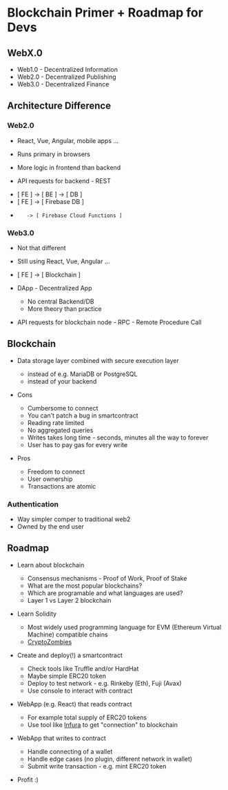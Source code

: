 # Blockchain Primer + Roadmap for Devs

## WebX.0

- Web1.0 - Decentralized Information
- Web2.0 - Decentralized Publishing
- Web3.0 - Decentralized Finance

## Architecture Difference

### Web2.0

- React, Vue, Angular, mobile apps ...

- Runs primary in browsers

- More logic in frontend than backend

- API requests for backend - REST

* [ FE ] -> [ BE ] -> [ DB ]
* [ FE ] -> [ Firebase DB ]
*        -> [ Firebase Cloud Functions ]

### Web3.0

- Not that different

- Still using React, Vue, Angular ...

- [ FE ] -> [ Blockchain ]

- DApp - Decentralized App
    - No central Backend/DB
    - More theory than practice

- API requests for blockchain node - RPC - Remote Procedure Call

## Blockchain

- Data storage layer combined with secure execution layer
    - instead of e.g. MariaDB or PostgreSQL
    - instead of your backend

- Cons
    - Cumbersome to connect
    - You can't patch a bug in smartcontract
    - Reading rate limited
    - No aggregated queries
    - Writes takes long time - seconds, minutes all the way to forever
    - User has to pay gas for every write

- Pros
    - Freedom to connect
    - User ownership
    - Transactions are atomic

### Authentication

- Way simpler comper to traditional web2
- Owned by the end user

## Roadmap

- Learn about blockchain
    - Consensus mechanisms - Proof of Work, Proof of Stake
    - What are the most popular blockchains?
    - Which are programable and what languages are used?
    - Layer 1 vs Layer 2 blockchain

- Learn Solidity
    - Most widely used programming language for EVM (Ethereum Virtual Machine) compatible chains
    - [CryptoZombies](https://cryptozombies.io/)

- Create and deploy(!) a smartcontract
    - Check tools like Truffle and/or HardHat
    - Maybe simple ERC20 token
    - Deploy to test network - e.g. Rinkeby (Eth), Fuji (Avax)
    - Use console to interact with contract

- WebApp (e.g. React) that reads contract
    - For example total supply of ERC20 tokens
    - Use tool like [Infura](https://infura.io/) to get "connection" to blockchain

- WebApp that writes to contract
    - Handle connecting of a wallet
    - Handle edge cases (no plugin, different network in wallet)
    - Submit write transaction - e.g. mint ERC20 token

- Profit :)
